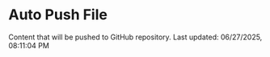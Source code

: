# Auto Push File

Content that will be pushed to GitHub repository.
Last updated: 06/27/2025, 08:11:04 PM